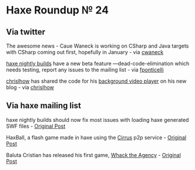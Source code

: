 [_template]: ../templates/roundup.html
# Haxe Roundup № 24

## Via twitter
The awesome news - Caue Waneck is working on CSharp and Java targets with CSharp coming out first, hopefully in January - via [cwaneck][link 1]

[haxe nightly builds][link 2] have a new beta feature —dead-code-elimination which needs testing, report any issues to the mailing list - via [fponticelli][link 3]

[chrislhow][link 4] has shared the code for his [background video player][link 5] on his new blog - via [chrislhow][link 6]

## Via haxe mailing list
haxe nightly builds should now fix most issues with loading haxe generated SWF files - [Original Post][link 7]

HaxBall, a flash game made in haxe using the [Cirrus][link 8] p2p service - [Original Post][link 9]

Baluta Cristian has released his first game, [Whack the Agency][link 10] - [Original Post][link 11]

[link 1]: http://www.twitter.com/cwaneck "@cwaneck"
[link 2]: http://haxe.cmt.tc/ "haxe nightly builds"
[link 3]: http://www.twitter.com/fponticelli "@fponticelli"
[link 4]: http://www.twitter.com/chrislhow "@chrislhow"
[link 5]: http://www.primesolid.com/blog/archives/Full-page-flash-video-background/ "haxe source code for background video player"
[link 6]: http://www.twitter.com/chrislhow "@chrislhow"
[link 7]: http://haxe.markmail.org/search/?q=#query:+page:2+mid:66maq7jan34zufzk+state:results "Flash9 loading fix - haXe Mailing List"
[link 8]: http://labs.adobe.com/technologies/cirrus/ "Adobe Labs Cirrus P2P Service"
[link 9]: http://haxe.1354130.n2.nabble.com/HaxBall-A-flash-game-made-in-haxe-td5842857.html "HaxBall - A flash game made in haXe - haXe Mailing List"
[link 10]: http://www.whacktheagency.com/ "Whack the Agency"
[link 11]: http://haxe.1354130.n2.nabble.com/my-first-game-td5836282.html "Baluta Cristian First Game Whack the Agency - haXe Mailing List"

